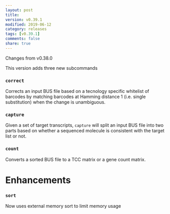 ```yaml
---
layout: post
title:
version: v0.39.1
modified: 2019-06-12
category: releases
tags: [v0.39.1]
comments: false
share: true
---
```


Changes from v0.38.0


This version adds three new subcommands

### `correct`

Corrects an input BUS file based on a tecnology specific whitelist of barcodes by matching barcodes at Hamming distance 1 (i.e. single substitution) when the change is unambiguous.

### `capture`

Given a set of target transcripts, `capture` will split an input BUS file into two parts based on whether a sequenced molecule is consistent with the target list or not. 

### `count`

Converts a sorted BUS file to a TCC matrix or a gene count matrix.

# Enhancements

### `sort`

Now uses external memory sort to limit memory usage
